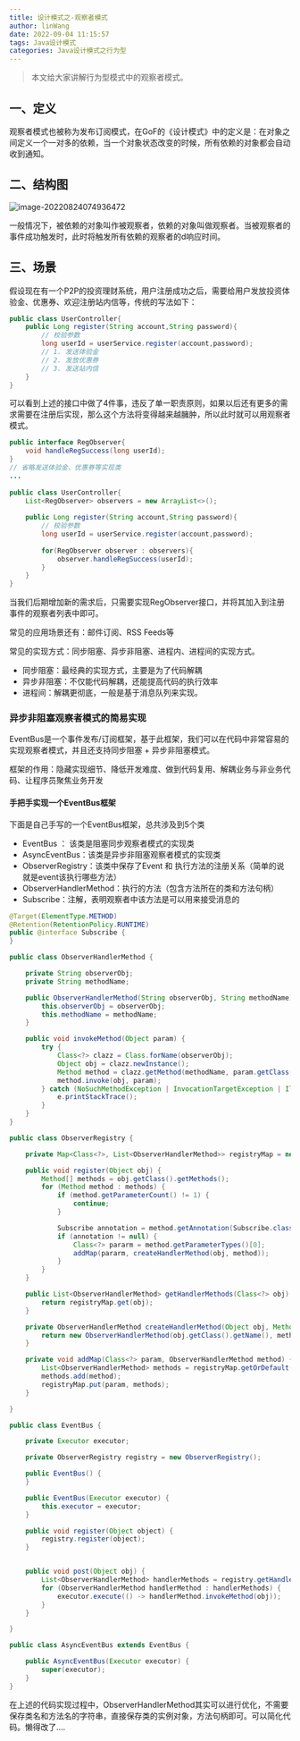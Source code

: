 ```yaml
---
title: 设计模式之-观察者模式
author: linWang
date: 2022-09-04 11:15:57
tags: Java设计模式
categories: Java设计模式之行为型
---
```


> 本文给大家讲解行为型模式中的观察者模式。

<!--more-->

## 一、定义

观察者模式也被称为发布订阅模式，在GoF的《设计模式》中的定义是：在对象之间定义一个一对多的依赖，当一个对象状态改变的时候，所有依赖的对象都会自动收到通知。

## 二、结构图

![image-20220824074936472](dimage-20220824074936472.png)

一般情况下，被依赖的对象叫作被观察者，依赖的对象叫做观察者。当被观察者的事件成功触发时，此时将触发所有依赖的观察者的d响应时间。

## 三、场景

假设现在有一个P2P的投资理财系统，用户注册成功之后，需要给用户发放投资体验金、优惠券、欢迎注册站内信等，传统的写法如下：

```java
public class UserController{
    public Long register(String account,String password){
        // 校验参数
        long userId = userService.register(account,password);
        // 1. 发送体验金
        // 2. 发放优惠券
        // 3. 发送站内信
    }
}
```

可以看到上述的接口中做了4件事，违反了单一职责原则，如果以后还有更多的需求需要在注册后实现，那么这个方法将变得越来越臃肿，所以此时就可以用观察者模式。

```java
public interface RegObserver{
    void handleRegSuccess(long userId);
}
// 省略发送体验金、优惠券等实现类
... 
    
public class UserController{
    List<RegObserver> observers = new ArrayList<>();
    
    public Long register(String account,String password){
        // 校验参数
        long userId = userService.register(account,password);
        
        for(RegObserver observer : observers){
            observer.handleRegSuccess(userId);
        }
    }
}
```

当我们后期增加新的需求后，只需要实现RegObserver接口，并将其加入到注册事件的观察者列表中即可。

常见的应用场景还有：邮件订阅、RSS Feeds等

常见的实现方式：同步阻塞、异步非阻塞、进程内、进程间的实现方式。

*   同步阻塞：最经典的实现方式，主要是为了代码解耦
*   异步非阻塞：不仅能代码解耦，还能提高代码的执行效率
*   进程间：解耦更彻底，一般是基于消息队列来实现。

### 异步非阻塞观察者模式的简易实现

EventBus是一个事件发布/订阅框架，基于此框架，我们可以在代码中非常容易的实现观察者模式，并且还支持同步阻塞 + 异步非阻塞模式。

框架的作用：隐藏实现细节、降低开发难度、做到代码复用、解耦业务与非业务代码、让程序员聚焦业务开发

#### 手把手实现一个EventBus框架

下面是自己手写的一个EventBus框架，总共涉及到5个类

*   EventBus ： 该类是阻塞同步观察者模式的实现类
*   AsyncEventBus：该类是异步非阻塞观察者模式的实现类
*   ObserverRegistry：该类中保存了Event 和 执行方法的注册关系（简单的说就是event该执行哪些方法）
*   ObserverHandlerMethod：执行的方法（包含方法所在的类和方法句柄）
*   Subscribe：注解，表明观察者中该方法是可以用来接受消息的

```java
@Target(ElementType.METHOD)
@Retention(RetentionPolicy.RUNTIME)
public @interface Subscribe {
}
```

```java
public class ObserverHandlerMethod {

    private String observerObj;
    private String methodName;

    public ObserverHandlerMethod(String observerObj, String methodName) {
        this.observerObj = observerObj;
        this.methodName = methodName;
    }

    public void invokeMethod(Object param) {
        try {
            Class<?> clazz = Class.forName(observerObj);
            Object obj = clazz.newInstance();
            Method method = clazz.getMethod(methodName, param.getClass());
            method.invoke(obj, param);
        } catch (NoSuchMethodException | InvocationTargetException | IllegalAccessException | ClassNotFoundException | InstantiationException e) {
            e.printStackTrace();
        }
    }
}
```

```java
public class ObserverRegistry {

    private Map<Class<?>, List<ObserverHandlerMethod>> registryMap = new ConcurrentHashMap<>();

    public void register(Object obj) {
        Method[] methods = obj.getClass().getMethods();
        for (Method method : methods) {
            if (method.getParameterCount() != 1) {
                continue;
            }

            Subscribe annotation = method.getAnnotation(Subscribe.class);
            if (annotation != null) {
                Class<?> pararm = method.getParameterTypes()[0];
                addMap(pararm, createHandlerMethod(obj, method));
            }
        }
    }

    public List<ObserverHandlerMethod> getHandlerMethods(Class<?> obj) {
        return registryMap.get(obj);
    }

    private ObserverHandlerMethod createHandlerMethod(Object obj, Method method) {
        return new ObserverHandlerMethod(obj.getClass().getName(), method.getName());
    }

    private void addMap(Class<?> param, ObserverHandlerMethod method) {
        List<ObserverHandlerMethod> methods = registryMap.getOrDefault(param, new ArrayList<>());
        methods.add(method);
        registryMap.put(param, methods);
    }

}
```

```java
public class EventBus {

    private Executor executor;

    private ObserverRegistry registry = new ObserverRegistry();

    public EventBus() {
    }

    public EventBus(Executor executor) {
        this.executor = executor;
    }

    public void register(Object object) {
        registry.register(object);
    }


    public void post(Object obj) {
        List<ObserverHandlerMethod> handlerMethods = registry.getHandlerMethods(obj.getClass());
        for (ObserverHandlerMethod handlerMethod : handlerMethods) {
            executor.execute(() -> handlerMethod.invokeMethod(obj));
        }
    }

}
```

```java
public class AsyncEventBus extends EventBus {

    public AsyncEventBus(Executor executor) {
        super(executor);
    }
}
```

在上述的代码实现过程中，ObserverHandlerMethod其实可以进行优化，不需要保存类名和方法名的字符串，直接保存类的实例对象，方法句柄即可。可以简化代码。懒得改了....
